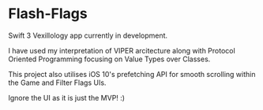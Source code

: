 # Flash-Flags
Swift 3 Vexillology app currently in development.

I have used my interpretation of VIPER arcitecture along with Protocol Oriented Programming focusing on Value Types over Classes.

This project also utilises iOS 10's prefetching API for smooth scrolling within the Game and Filter Flags UIs.

Ignore the UI as it is just the MVP! :)
